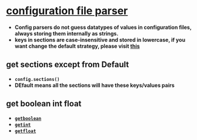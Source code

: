 # [configuration file parser](https://docs.python.org/3/library/configparser.html)
* **Config parsers do not guess datatypes of values in configuration files, always storing them internally as strings.**<br>
* **keys in sections are case-insensitive and stored in lowercase, if you want change the default strategy, please visit [this](https://docs.python.org/3/library/configparser.html#customizing-parser-behaviour)**<br>
## get sections except from Default
* **`config.sections()`**<br>
* **DEfault means all the sections will have these keys/values pairs**
## get boolean int float
* **[`getboolean`](https://docs.python.org/3/library/configparser.html#configparser.ConfigParser.getboolean)**
* **[`getint`](https://docs.python.org/3/library/configparser.html#configparser.ConfigParser.getint)**
* **[`getfloat`](https://docs.python.org/3/library/configparser.html#configparser.ConfigParser.getfloat)**

